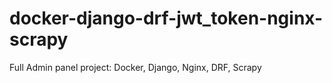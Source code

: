 # docker-django-drf-jwt_token-nginx-scrapy
Full Admin panel project: Docker, Django, Nginx, DRF, Scrapy
